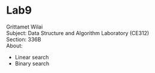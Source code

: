 # Lab9  
Grittamet Wilai  
Subject: Data Structure and Algorithm Laboratory (CE312)  
Section: 336B  
About:  
  - Linear search  
  - Binary search  
